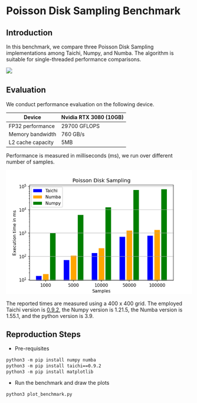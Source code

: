 # Poisson Disk Sampling Benchmark

## Introduction
In this benchmark, we compare three Poisson Disk Sampling implementations among
Taichi, Numpy, and Numba.
The algorithm is suitable for single-threaded performance comparisons.

<img src="demo/demo.gif" height="270px">

## Evaluation
We conduct performance evaluation on the following device.

|Device| Nvidia RTX 3080 (10GB)|
|-----|-----------------------|
|FP32 performance| 29700 GFLOPS|
|Memory bandwidth| 760 GB/s|
|L2 cache capacity| 5MB|

Performance is measured in milliseconds (ms), we run over different
number of samples.

<p align="center">
<img src="fig/bench.png" width="600">
</p>

The reported times are measured using a 400 x 400 grid. 
The employed Taichi version 
is [0.9.2](https://github.com/taichi-dev/taichi/releases/tag/v0.9.2), 
the Numpy version is 1.21.5, the Numba version is 1.55.1, and the 
python version is 3.9.

## Reproduction Steps

* Pre-requisites
```shell
python3 -m pip install numpy numba
python3 -m pip install taichi==0.9.2 
python3 -m pip install matplotlib
```
* Run the benchmark and draw the plots
```shell
python3 plot_benchmark.py
```
